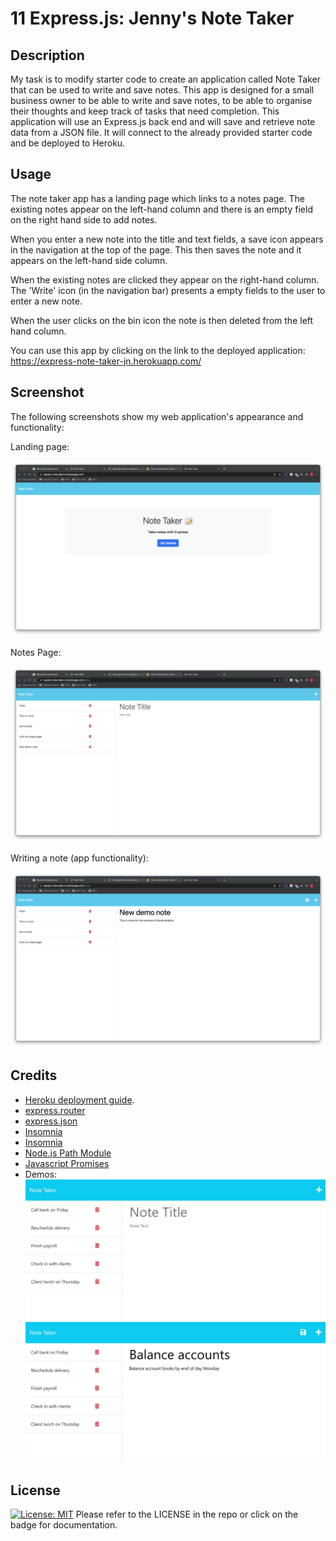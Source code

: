 # 11 Express.js: Jenny's Note Taker 

## Description

My task is to modify starter code to create an application called Note Taker that can be used to write and save notes. This app is designed for a small business owner to be able to write and save notes, to be able to organise their thoughts and keep track of tasks that need completion. This application will use an Express.js back end and will save and retrieve note data from a JSON file. It will connect to the already provided starter code and be deployed to Heroku.

## Usage

The note taker app has a landing page which links to a notes page. The existing notes appear on the left-hand column and there is an empty field on the right hand side to add notes.

When you enter a new note into the title and text fields, a save icon appears in the navigation at the top of the page. This then saves the note and it appears on the left-hand side column.

When the existing notes are clicked they appear on the right-hand column. The 'Write' icon (in the navigation bar) presents a empty fields to the user to enter a new note. 

When the user clicks on the bin icon the note is then deleted from the left hand column.

You can use this app by clicking on the link to the deployed application:  https://express-note-taker-jn.herokuapp.com/ 


## Screenshot

The following screenshots show my web application's appearance and functionality:

Landing page:

![this is the screenshot of my application's landing page](./assets/landingscreenshot.png)


Notes Page:

![this is the screenshot of my application's notes page](./assets/newnotescreenshot.png)


Writing a note (app functionality):

![this is the screenshot of my application with a new note being entered](./assets/demoscreenshot.png)



## Credits

* [Heroku deployment guide](https://coding-boot-camp.github.io/full-stack/heroku/heroku-deployment-guide).
* [express.router](https://expressjs.com/en/guide/routing.html#express-router)
* [express.json](https://expressjs.com/en/4x/api.html#express.json)
* [Insomnia](https://insomnia.rest/download)
* [Insomnia](https://expressjs.com/)
* [Node.js Path Module](https://nodejs.org/api/path.html)
* [Javascript Promises](https://www.digitalocean.com/community/tutorials/understanding-javascript-promises)
* Demos:
 ![Existing notes are listed in the left-hand column with empty fields on the right-hand side for the new note’s title and text.](./assets/11-express-homework-demo-01.png)
 ![Note titled “Balance accounts” reads, “Balance account books by end of day Monday,” with other notes listed on the left.](./assets/11-express-homework-demo-02.png)




## License

[![License: MIT](https://img.shields.io/badge/License-MIT-yellow.svg)](https://opensource.org/licenses/MIT)
Please refer to the LICENSE in the repo or click on the badge for documentation.








